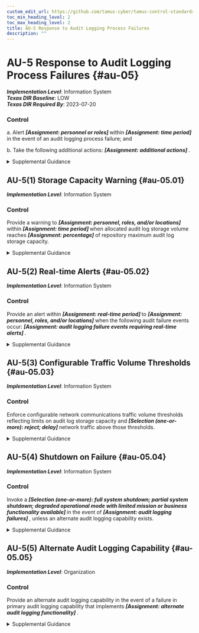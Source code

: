 ```yaml
---
custom_edit_url: https://github.com/tamus-cyber/tamus-control-standards/tree/main/content/tamus.edu/TAMUS_profile.xml
toc_min_heading_level: 2
toc_max_heading_level: 2
title: AU-5 Response to Audit Logging Process Failures
description: ""
---
```


# AU-5 Response to Audit Logging Process Failures {#au-05}

_**Implementation Level**_: Information System\
_**Texas DIR Baseline**_: LOW\
_**Texas DIR Required By**_: 2023-07-20

### Control



a. Alert <strong title="au-05_odp.01"> <em>[Assignment: personnel or roles]</em> </strong> within <strong title="au-05_odp.02"> <em>[Assignment: time period]</em> </strong> in the event of an audit logging process failure; and

b. Take the following additional actions: <strong title="au-05_odp.03"> <em>[Assignment: additional actions]</em> </strong>.


<details><summary>Supplemental Guidance</summary>Audit logging process failures include software and hardware errors, failures in audit log capturing mechanisms, and reaching or exceeding audit log storage capacity. Organization-defined actions include overwriting oldest audit records, shutting down the system, and stopping the generation of audit records. Organizations may choose to define additional actions for audit logging process failures based on the type of failure, the location of the failure, the severity of the failure, or a combination of such factors. When the audit logging process failure is related to storage, the response is carried out for the audit log storage repository (i.e., the distinct system component where the audit logs are stored), the system on which the audit logs reside, the total audit log storage capacity of the organization (i.e., all audit log storage repositories combined), or all three. Organizations may decide to take no additional actions after alerting designated roles or personnel.</details>


## AU-5(1) Storage Capacity Warning {#au-05.01}

_**Implementation Level**_: Information System

### Control

Provide a warning to <strong title="au-05.01_odp.01"> <em>[Assignment: personnel, roles, and/or locations]</em> </strong> within <strong title="au-05.01_odp.02"> <em>[Assignment: time period]</em> </strong> when allocated audit log storage volume reaches <strong title="au-05.01_odp.03"> <em>[Assignment: percentage]</em> </strong> of repository maximum audit log storage capacity.


<details><summary>Supplemental Guidance</summary>Organizations may have multiple audit log storage repositories distributed across multiple system components with each repository having different storage volume capacities.</details>


## AU-5(2) Real-time Alerts {#au-05.02}

_**Implementation Level**_: Information System

### Control

Provide an alert within <strong title="au-05.02_odp.01"> <em>[Assignment: real-time period]</em> </strong> to <strong title="au-05.02_odp.02"> <em>[Assignment: personnel, roles, and/or locations]</em> </strong> when the following audit failure events occur: <strong title="au-05.02_odp.03"> <em>[Assignment: audit logging failure events requiring real-time alerts]</em> </strong>.


<details><summary>Supplemental Guidance</summary>Alerts provide organizations with urgent messages. Real-time alerts provide these messages at information technology speed (i.e., the time from event detection to alert occurs in seconds or less).</details>


## AU-5(3) Configurable Traffic Volume Thresholds {#au-05.03}

_**Implementation Level**_: Information System

### Control

Enforce configurable network communications traffic volume thresholds reflecting limits on audit log storage capacity and <strong title="au-05.03_odp"> <em>[Selection (one-or-more): reject; delay]</em> </strong> network traffic above those thresholds.


<details><summary>Supplemental Guidance</summary>Organizations have the capability to reject or delay the processing of network communications traffic if audit logging information about such traffic is determined to exceed the storage capacity of the system audit logging function. The rejection or delay response is triggered by the established organizational traffic volume thresholds that can be adjusted based on changes to audit log storage capacity.</details>


## AU-5(4) Shutdown on Failure {#au-05.04}

_**Implementation Level**_: Information System

### Control

Invoke a <strong title="au-05.04_odp.01"> <em>[Selection (one-or-more): full system shutdown; partial system shutdown; degraded operational mode with limited mission or business functionality available]</em> </strong> in the event of <strong title="au-05.04_odp.02"> <em>[Assignment: audit logging failures]</em> </strong> , unless an alternate audit logging capability exists.


<details><summary>Supplemental Guidance</summary>Organizations determine the types of audit logging failures that can trigger automatic system shutdowns or degraded operations. Because of the importance of ensuring mission and business continuity, organizations may determine that the nature of the audit logging failure is not so severe that it warrants a complete shutdown of the system supporting the core organizational mission and business functions. In those instances, partial system shutdowns or operating in a degraded mode with reduced capability may be viable alternatives.</details>


## AU-5(5) Alternate Audit Logging Capability {#au-05.05}

_**Implementation Level**_: Organization

### Control

Provide an alternate audit logging capability in the event of a failure in primary audit logging capability that implements <strong title="au-05.05_odp"> <em>[Assignment: alternate audit logging functionality]</em> </strong>.


<details><summary>Supplemental Guidance</summary>Since an alternate audit logging capability may be a short-term protection solution employed until the failure in the primary audit logging capability is corrected, organizations may determine that the alternate audit logging capability need only provide a subset of the primary audit logging functionality that is impacted by the failure.</details>
